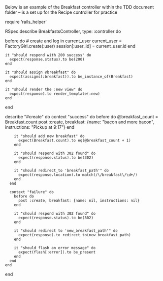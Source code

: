 Below is an example of the Breakfast controller 
within the TDD document folder – is a set up for the Recipe controller for practice 

require 'rails_helper'

RSpec.describe BreakfastsController, type: :controller do

  before do
      # create and log in current_user
      current_user = FactoryGirl.create(:user)
      session[:user_id] = current_user.id
    end

    it "should respond with 200 success" do
      expect(response.status).to be(200)
    end

    it "should assign @breakfast" do
      expect(assigns(:breakfast)).to be_instance_of(Breakfast)
    end

    it "should render the :new view" do
      expect(response).to render_template(:new)
    end
  end

  describe "#create" do
      context "success" do
        before do
          @breakfast_count = Breakfast.count
          post :create, breakfast: {name: "bacon and more bacon", instructions: "Pickup at 9:17"}
        end

        it "should add new breakfast" do
          expect(Breakfast.count).to eq(@breakfast_count + 1)
        end

        it "should respond with 302 found" do
          expect(response.status).to be(302)
        end

        it "should redirect_to 'breakfast_path'" do
          expect(response.location).to match(/\/breakfast\/\d+/)
        end
      end

      context "failure" do
        before do
          post :create, breakfast: {name: nil, instructions: nil}
        end

        it "should respond with 302 found" do
          expect(response.status).to be(302)
        end

        it "should redirect to 'new_breakfast_path'" do
          expect(response).to redirect_to(new_breakfast_path)
        end

        it "should flash an error message" do
          expect(flash[:error]).to be_present
        end
      end
    end

end
